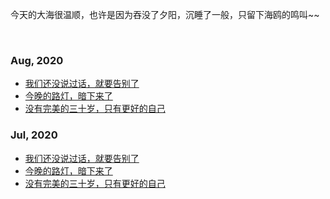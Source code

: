 今天的大海很温顺，也许是因为吞没了夕阳，沉睡了一般，只留下海鸥的鸣叫~~

<br>

### Aug, 2020

- [我们还没说过话，就要告别了](https://raindays.cn/1400)
- [今晚的路灯，暗下来了](https://raindays.cn/1389)
- [没有完美的三十岁，只有更好的自己](https://raindays.cn/1378)

### Jul, 2020

- [我们还没说过话，就要告别了](https://raindays.cn/1400)
- [今晚的路灯，暗下来了](https://raindays.cn/1389)
- [没有完美的三十岁，只有更好的自己](https://raindays.cn/1378)
